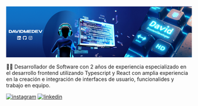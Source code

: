 ![Banner de portada](assets/banner-github.png)

🙎‍♂️ Desarrollador de Software con 2 años de experiencia especializado en el desarrollo frontend utilizando Typescript y React con amplia experiencia en la creación e integración de interfaces de usuario, funcionalides y trabajo en equipo.

[![instagram](https://img.shields.io/static/v1?label=&message=instagram&color=5B51D8&logo=instagram&logoColor=white&style=for-the-badge)](https://www.instagram.com/davidmedev/)
[![linkedin](https://img.shields.io/static/v1?label=&message=linkedin&color=0e76a8&logo=linkedin&logoColor=white&style=for-the-badge)](https://www.linkedin.com/in/davidmedev/)
